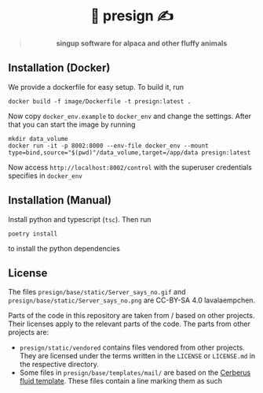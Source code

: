 # <div align="center">🦙 presign ✍️</div>

> **<div align="center">singup software for alpaca and other fluffy animals</div>**

## Installation (Docker)

We provide a dockerfile for easy setup. To build it, run

```shell
docker build -f image/Dockerfile -t presign:latest .
```

Now copy `docker_env.example` to `docker_env` and change the settings.
After that you can start the image by running

```shell
mkdir data_volume
docker run -it -p 8002:8000 --env-file docker_env --mount type=bind,source="$(pwd)"/data_volume,target=/app/data presign:latest
```

Now access `http://localhost:8002/control` with the superuser credentials specifies in `docker_env`

## Installation (Manual)

Install python and typescript (`tsc`). Then run

```shell
poetry install
```

to install the python dependencies

## License

<!--Presign is published under a [TODO] license.-->

The files `presign/base/static/Server_says_no.gif` and `presign/base/static/Server_says_no.png` are CC-BY-SA 4.0 lavalaempchen.

Parts of the code in this repository are taken from / based on other projects. Their licenses apply to the relevant parts of the code. The parts from other projects are:

- `presign/static/vendored` contains files vendored from other projects. They are licensed under the terms written in the `LICENSE` or `LICENSE.md` in the respective directory.
- Some files in `presign/base/templates/mail/` are based on the [Cerberus fluid template](https://github.com/TedGoas/Cerberus/blob/main/cerberus-fluid.html). These files contain a line marking them as such
